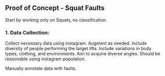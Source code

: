 ## Proof of Concept - Squat Faults

Start by working only on Squats, no classification.

### 1. Data Collection:

Collect necessary data using instagram. Augment as needed. Include diversity of people performing the target lifts. Include variations in body types, clothing, and environments. Aim to acquire diverse angles. Should be reasonable using instagram population.

Manually annotate data with faults.


